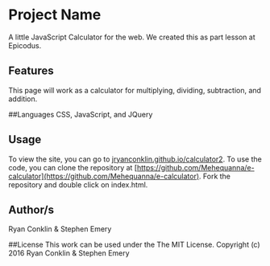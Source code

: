 # Project Name
A little JavaScript Calculator for the web. We created this as part lesson at Epicodus.

## Features
This page will work as a calculator for multiplying, dividing, subtraction, and addition.

##Languages
CSS, JavaScript, and JQuery

## Usage
To view the site, you can go to [jryanconklin.github.io/calculator2](jryanconklin.github.io/calculator2).
To use the code, you can clone the repository at [https://github.com/Mehequanna/e-calculator](https://github.com/Mehequanna/e-calculator).
Fork the repository and double click on index.html.

## Author/s
Ryan Conklin & Stephen Emery

##License
This work can be used under the The MIT License.
Copyright (c) 2016 Ryan Conklin & Stephen Emery
